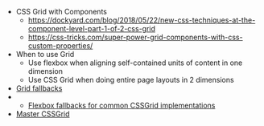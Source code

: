 - CSS Grid with Components
    - https://dockyard.com/blog/2018/05/22/new-css-techniques-at-the-component-level-part-1-of-2-css-grid
    - https://css-tricks.com/super-power-grid-components-with-css-custom-properties/
- When to use Grid
    - Use flexbox when aligning self-contained units of content in one dimension
    - Use CSS Grid when doing entire page layouts in 2 dimensions
- [Grid fallbacks](https://rachelandrew.co.uk/css/cheatsheets/grid-fallbacks)
- - [Flexbox fallbacks for common CSSGrid implementations](http://www.gridtoflex.com/)
- [Master CSSGrid](http://mastercssgrid.com/)